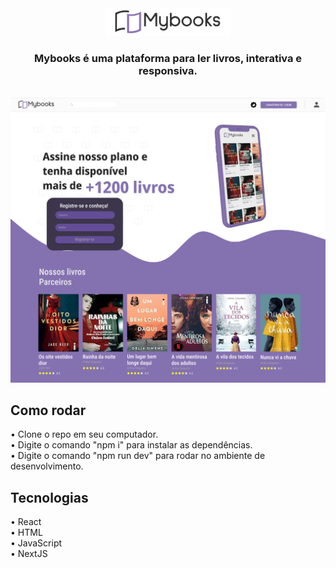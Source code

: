 <div align=center><img  src="/public/img/logo.png" width="200px"></div>

<h3 align=center>Mybooks é uma plataforma para ler livros, interativa e responsiva.</h3>
<br>
<div align=Left><img  src="/public/img/Mybooks%20Project.png" width="1000px"></div>

<h2 align=left>Como rodar</h2>

• Clone o repo em seu computador. <br>
• Digite o comando "npm i" para instalar as dependências. <br>
• Digite o comando "npm run dev" para rodar no ambiente de desenvolvimento. <br>

<h2 align=left>Tecnologias</h2>

• React <br>
• HTML <br>
• JavaScript <br>
• NextJS <br>
